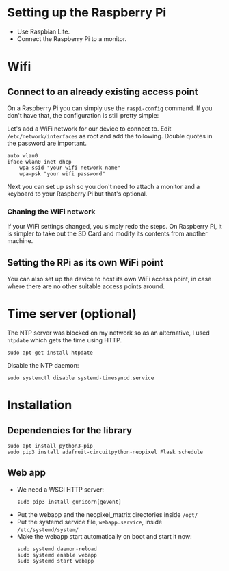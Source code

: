 # Setting up the Raspberry Pi
- Use Raspbian Lite.
- Connect the Raspberry Pi to a monitor.

# Wifi
## Connect to an already existing access point
On a Raspberry Pi you can simply use the `raspi-config` command. If you don't have that, the configuration is still pretty simple:

Let's add a WiFi network for our device to connect to. Edit `/etc/network/interfaces` as root and add the following. Double quotes in the password are important.
```
auto wlan0
iface wlan0 inet dhcp
	wpa-ssid "your wifi network name"
	wpa-psk "your wifi password"
```
Next you can set up ssh so you don't need to attach a monitor and a keyboard to your Raspberry Pi but that's optional.

### Chaning the WiFi network
If your WiFi settings changed, you simply redo the steps. On Raspberry Pi,  it is simpler to take out the SD Card and modify its contents from another machine.

## Setting the RPi as its own WiFi point
You can also set up the device to host its own WiFi access point, in case where there are no other suitable access points around.

# Time server (optional)
The NTP server was blocked on my network so as an alternative, I used `htpdate` which gets the time using HTTP.
```
sudo apt-get install htpdate
```
Disable the NTP daemon:
```
sudo systemctl disable systemd-timesyncd.service
```

# Installation
## Dependencies for the library
```
sudo apt install python3-pip
sudo pip3 install adafruit-circuitpython-neopixel Flask schedule
```

## Web app
- We need a WSGI HTTP server:
  ```
  sudo pip3 install gunicorn[gevent]
  ```
- Put the webapp and the neopixel_matrix directories inside `/opt/`
- Put the systemd service file, `webapp.service`, inside `/etc/systemd/system/`
- Make the webapp start automatically on boot and start it now:
  ```
  sudo systemd daemon-reload
  sudo systemd enable webapp
  sudo systemd start webapp
  ```

